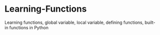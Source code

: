 # Learning-Functions
Learning functions, global variable, local variable, defining functions, built-in functions in Python
